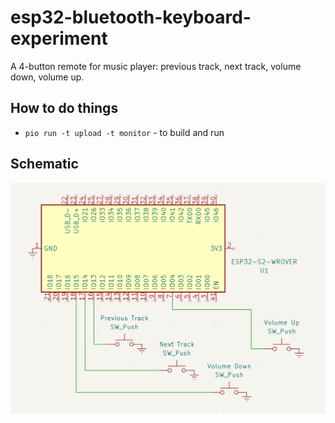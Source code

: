 # esp32-bluetooth-keyboard-experiment

A 4-button remote for music player: previous track, next track, volume down, volume up.

## How to do things

* `pio run -t upload -t monitor` - to build and run

## Schematic

![](schematic.png)
